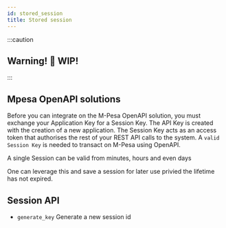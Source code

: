 ```yaml
---
id: stored_session
title: Stored session
---
```


<!-- ## 🚧 WIP -->

:::caution

## Warning! 🚧 WIP!

:::

## Mpesa OpenAPI solutions

Before you can integrate on the M-Pesa OpenAPI solution, you must exchange your Application Key for a Session Key. The API Key is created with the creation of a new application. The Session Key acts as an access token that authorises the rest of your REST API calls to the system. A `valid Session Key` is needed to transact on M-Pesa using OpenAPI.

A single Session can be valid from minutes, hours and even days

One can leverage this and save a session for later use privied the lifetime has not expired.

## Session API

-   `generate_key` Generate a new session id
